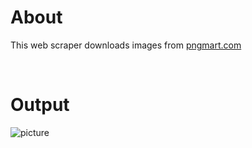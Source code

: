 # About 

This web scraper downloads images from [pngmart.com](https://www.pngmart.com/)

<br>

# Output

![picture](https://i.imgur.com/eSnSgez.png)

<br>

